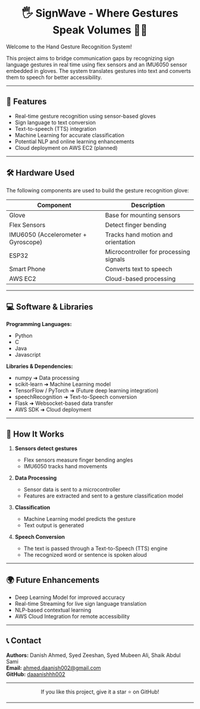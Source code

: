 <h1 align="center">
  🖐️ SignWave - Where Gestures Speak Volumes 🤖🎤
</h1>

Welcome to the Hand Gesture Recognition System!  

This project aims to bridge communication gaps by recognizing sign language gestures in real time using flex sensors and an IMU6050 sensor embedded in gloves. The system translates gestures into text and converts them to speech for better accessibility.  

---

## 📌 Features
- Real-time gesture recognition using sensor-based gloves  
- Sign language to text conversion  
- Text-to-speech (TTS) integration  
- Machine Learning for accurate classification  
- Potential NLP and online learning enhancements  
- Cloud deployment on AWS EC2 (planned)  

---

## 🛠️ Hardware Used
The following components are used to build the gesture recognition glove:

| Component | Description |
|-----------|-------------|
| Glove | Base for mounting sensors |
| Flex Sensors | Detect finger bending |
| IMU6050 (Accelerometer + Gyroscope) | Tracks hand motion and orientation |
| ESP32 | Microcontroller for processing signals |
| Smart Phone | Converts text to speech |
| AWS EC2 | Cloud-based processing |

---

## 💻 Software & Libraries
**Programming Languages:**
- Python  
- C
- Java
- Javascript  

**Libraries & Dependencies:**
- numpy ➜ Data processing  
- scikit-learn ➜ Machine Learning model  
- TensorFlow / PyTorch ➜ (Future deep learning integration)  
- speechRecognition ➜ Text-to-Speech conversion  
- Flask ➜ Websocket-based data transfer  
- AWS SDK ➜ Cloud deployment  

---

## 🚀 How It Works
1. **Sensors detect gestures**  
   - Flex sensors measure finger bending angles  
   - IMU6050 tracks hand movements  

2. **Data Processing**  
   - Sensor data is sent to a microcontroller  
   - Features are extracted and sent to a gesture classification model  

3. **Classification**  
   - Machine Learning model predicts the gesture  
   - Text output is generated  

4. **Speech Conversion**  
   - The text is passed through a Text-to-Speech (TTS) engine  
   - The recognized word or sentence is spoken aloud

---

## 🌍 Future Enhancements
- Deep Learning Model for improved accuracy  
- Real-time Streaming for live sign language translation  
- NLP-based contextual learning  
- AWS Cloud Integration for remote accessibility  

---

## 📞 Contact
**Authors:** Danish Ahmed, Syed Zeeshan, Syed Mubeen Ali, Shaik Abdul Sami  
**Email:** ahmed.daanish002@gmail.com  
**GitHub:** [daaanishhh002](https://github.com/daaanishhh002)  

---

<p align="center">
  If you like this project, give it a star ⭐ on GitHub!
</p>

---
